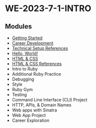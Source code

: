 # WE-2023-7-1-INTRO

## Modules
- [Getting Started](./getting-started.md)
- [Career Development](./career-development.md)
- [Technical Setup References](./technical-setup-references.md)
- [Hello, World!](./hello-world.md)
- [HTML & CSS](./html-&-css.md)
- [HTML & CSS References](./html-&-css-references.md)
- Intro to Ruby
- Additional Ruby Practice
- Debugging
- Style
- Ruby Gym
- Testing
- Command Line Interface (CLI) Project
- HTTP, APIs, & Domain Names
- Web apps with Sinatra
- Web App Project
- Career Exploration
